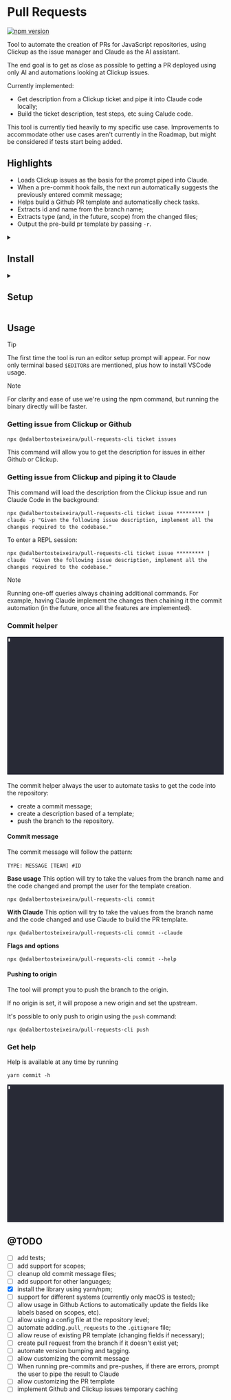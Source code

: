# Pull Requests

[![npm version](https://img.shields.io/npm/v/@adalbertosteixeira/pull-requests-cli.svg)](https://www.npmjs.com/package/@adalbertosteixeira/pull-requests-cli)

Tool to automate the creation of PRs for JavaScript repositories, using Clickup as the issue manager
and Claude as the AI assistant.

The end goal is to get as close as possible to getting a PR deployed using only AI and automations
looking at Clickup issues.

Currently implemented:

- Get description from a Clickup ticket and pipe it into Claude code locally;
- Build the ticket description, test steps, etc suing Calude code.

This tool is currently tied heavily to my specific use case. Improvements to accommodate other use
cases aren't currently in the Roadmap, but might be considered if tests start being added.

## Highlights
- Loads Clickup issues as the basis for the prompt piped into Claude.
- When a pre-commit hook fails, the next run automatically suggests the previously entered commit
message;
- Helps build a Github PR template and automatically check tasks.
- Extracts id and name from the branch name;
- Extracts type (and, in the future, scope) from the changed files;
- Output the pre-build pr template by passing `-r`.

<details>
<summary>

## Install

</summary>

### Install from npm (Recommended)

Install globally:
```bash
npm install -g @adalbertosteixeira/pull-requests-cli@latest
```

Or install as a dev dependency in your project:
```bash
npm install --save-dev  @adalbertosteixeira/pull-requests-cli@latest
```

Then add a script to your `package.json`:
```json
{
  "scripts": {
    "commit": "npx @adalbertosteixeira/pull-requests-cli commit",
    "issue": "npx @adalbertosteixeira/pull-requests-cli ticket issue ******",
  }
}
```

The package includes pre-built binaries for:
- macOS (x64, arm64)
- Linux (x64)
- Windows (x64)

### Download binary
Navigate to the releases tab and download the latest `pull_requests` file for your platform.

### Build from source
Clone the repository and run

```bash
cargo build --release
```

For npm package maintainers, build all platforms:
```bash
npm run build
```

Add `.pull_requests` to your `.gitignore`.

> [!TIP]
> If installing through download or local build, add the resulting binary to the path: `export PATH="$PATH:/User/folder/"`.
</details>

<details>
<summary>

## Setup

</summary>

### Add Clickup keys
```
export CLICKUP_API_KEY= ********************************************
export CLICKUP_WORKSPACE_ID=**********
```


### Install Claude Code
See documentation at [anthropic](https://www.anthropic.com/claude-code).

</details>


## Usage

> [!TIP]
> The first time the tool is run an editor setup prompt will appear. For now only terminal based
`$EDITOR`s are mentioned, plus how to install VSCode usage.

> [!NOTE]
> For clarity and ease of use we're using the npm command, but running the binary directly will be faster.

### Getting issue from Clickup  or Github
```
npx @adalbertosteixeira/pull-requests-cli ticket issues
```

This command will allow you to get the description for issues in either Github or Clickup.

### Getting issue from Clickup and piping it to Claude
This command will load the description from the Clickup issue and run Claude Code in the background:
```
npx @adalbertosteixeira/pull-requests-cli ticket issue ********* | claude -p "Given the following issue description, implement all the changes required to the codebase."
```

To enter a REPL session:

```
npx @adalbertosteixeira/pull-requests-cli ticket issue ********* | claude  "Given the following issue description, implement all the changes required to the codebase."
```

> [!NOTE]
> Running one-off queries always chaining additional commands. For example, having Claude implement
> the changes then chaining it the commit automation (in the future, once all the features are
> implemented).



### Commit helper

![demo](static_files/first.gif)

The commit helper always the user to automate tasks to get the code into the repository:
- create a commit message;
- create a description based of a template;
- push the branch to the repository.

#### Commit message

The commit message will follow the pattern:

`TYPE: MESSAGE [TEAM] #ID`

**Base usage**
This option will try to take the values from the branch name and the code changed and prompt the
user for the template creation.

```{sh}
npx @adalbertosteixeira/pull-requests-cli commit
```


**With Claude**
This option will try to take the values from the branch name and the code changed and use Claude to
build the PR template.
```{sh}
npx @adalbertosteixeira/pull-requests-cli commit --claude
```

**Flags and options**
```{sh}
npx @adalbertosteixeira/pull-requests-cli commit --help
```

#### Pushing to origin

The tool will prompt you to push the branch to the origin.

If no origin is set, it will propose a new origin and set the upstream.

It's possible to only push to origin using the `push` command:

```{sh}
npx @adalbertosteixeira/pull-requests-cli push
```


### Get help

Help is available at any time by running
```{sh}
yarn commit -h
```
![help](static_files/help.gif)


## @TODO
- [ ] add tests;
- [ ] add support for scopes;
- [ ] cleanup old commit message files;
- [ ] add support for other languages;
- [x] install the library using yarn/npm;
- [ ] support for different systems (currently only macOS is tested);
- [ ] allow usage in Github Actions to automatically update the fields like labels based on scopes,
etc).
- [ ] allow using a config file at the repository level;
- [ ] automate adding`.pull_requests` to the `.gitignore` file;
- [ ] allow reuse of existing PR template (changing fields if necessary);
- [ ] create pull request from the branch if it doesn't exist yet;
- [ ] automate version bumping and tagging.
- [ ] allow customizing the commit message 
- [ ] When running pre-commits and pre-pushes, if there are errors, prompt the user to pipe the
result to Claude
- [ ] allow customizing the PR template 
- [ ] implement Github and Clickup issues temporary caching
